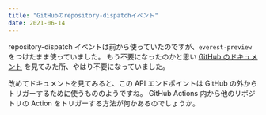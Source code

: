 ```yaml
---
title: "GitHubのrepository-dispatchイベント"
date: 2021-06-14
---
```


repository-dispatch イベントは前から使っていたのですが、`everest-preview` をつけたまま使っていました。
もう不要になったのかと思い [GitHub のドキュメント](https://docs.github.com/en/rest/reference/repos#create-a-repository-dispatch-event)
を見てみた所、やはり不要になっていました。

改めてドキュメントを見てみると、この API エンドポイントは GitHub の外からトリガーするために使うもののようですね。
GitHub Actions 内から他のリポジトリの Action をトリガーする方法が何かあるのでしょうか。
